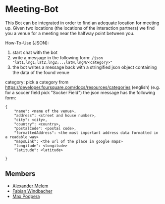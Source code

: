 # Meeting-Bot
This Bot can be integrated in order to find an adequate location for meeting up. Given two locations (the locations of the interaction partners) we find you a venue for a meeting near the halfway point between you. 

How-To-Use (JSON):
1. start chat with the bot
2. write a message in the following form: `/json "lat1,lng1;lat2,lng2;..;latN,lngN/<category>"`
3. the bot writes a message back with a stringified json object containing the data of the found venue

category: pick a category from https://developer.foursquare.com/docs/resources/categories (english)
(e.g. for a soccer field pick "Socker Field")
the json message has the following form:
```
{
    "name": <name of the venue>,
    "address": <street and house number>,
    "city": <city>,
    "country": <country>,
    "postalCode": <postal code>,
    "formattedAddress": <the most important address data formatted in a readable way>
    "mapsLink": <the url of the place in google maps>
    "longitude": <longitude>
    "latitude": <latitude>
    
}
```
## Members
* [Alexander Melem](https://github.com/melemalex)
* [Fabian Windbacher](https://github.com/fabianwindbacher)
* [Max Podpera](https://github.com/MaxPodpera)
